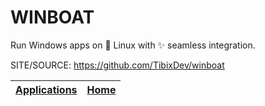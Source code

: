 # WINBOAT

 Run Windows apps on 🐧 Linux with ✨ seamless integration.

 SITE/SOURCE: https://github.com/TibixDev/winboat

 | [Applications](https://portable-linux-apps.github.io/apps.html) | [Home](https://portable-linux-apps.github.io)
 | --- | --- |